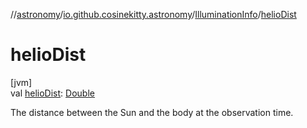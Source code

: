//[astronomy](../../../index.md)/[io.github.cosinekitty.astronomy](../index.md)/[IlluminationInfo](index.md)/[helioDist](helio-dist.md)

# helioDist

[jvm]\
val [helioDist](helio-dist.md): [Double](https://kotlinlang.org/api/latest/jvm/stdlib/kotlin/-double/index.html)

The distance between the Sun and the body at the observation time.
